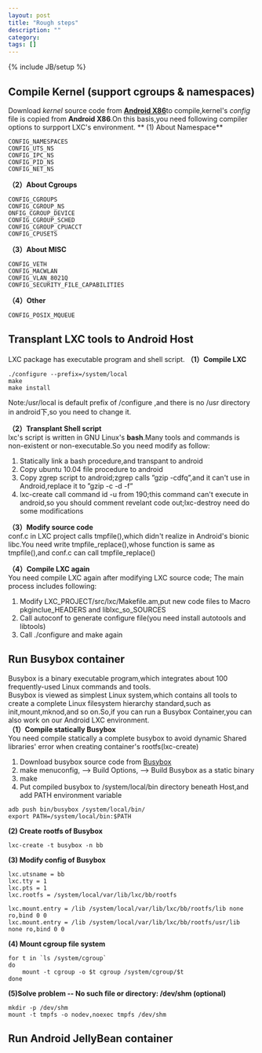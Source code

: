 ```yaml
---
layout: post
title: "Rough steps"
description: ""
category: 
tags: []
---
```

{% include JB/setup %}

## Compile Kernel (support cgroups & namespaces)

Download *kernel* source code from [**Android X86**](http://git.android-x86.org)to compile,kernel's *config* file is copied from **Android X86**.On this basis,you need following compiler options to surpport LXC's environment.
** (1) About Namespace**  

	CONFIG_NAMESPACES  
	CONFIG_UTS_NS  
	CONFIG_IPC_NS  
	CONFIG_PID_NS  
	CONFIG_NET_NS  

**（2）About Cgroups**
  
	CONFIG_CGROUPS  
	CONFIG_CGROUP_NS  
	ONFIG_CGROUP_DEVICE  
	CONFIG_CGROUP_SCHED  
	CONFIG_CGROUP_CPUACCT  
	CONFIG_CPUSETS  

**（3）About MISC**
  
	CONFIG_VETH  
	CONFIG_MACWLAN  
	CONFIG_VLAN_8021Q  
	CONFIG_SECURITY_FILE_CAPABILITIES  

**（4）Other**
  
	CONFIG_POSIX_MQUEUE
    
## Transplant LXC tools to Android Host
LXC package has executable program and shell script.
**（1）Compile LXC**  

	./configure --prefix=/system/local	
	make
	make install

Note:/usr/local is default prefix of /configure ,and there is no /usr directory in android下,so you need to change it.
  
**（2）Transplant Shell script**  
lxc's script is written in GNU Linux's **bash**.Many tools and commands is non-existent or non-executable.So you need modify as follow:  
1. Statically link a bash procedure,and transpant to android  
2. Copy ubuntu 10.04 file procedure to android  
3. Copy zgrep script to android;zgrep calls ”gzip -cdfq”,and it can't use in Android,replace it to ”gzip -c -d -f”  
4. lxc-create call command id -u from 190;this command can't execute in android,so you should comment revelant code out;lxc-destroy need do some modifications  

**（3）Modify source code**  
conf.c in LXC project calls tmpfile(),which didn't realize in Android's bionic libc.You need write tmpfile_replace(),whose function is same as tmpfile(),and conf.c can call tmpfile_replace()

**（4）Compile LXC again**  
You need compile LXC again after modifying LXC source code; The main process includes following:   
1. Modify LXC_PROJECT/src/lxc/Makefile.am,put new code files to Macro pkginclue\_HEADERS and liblxc\_so\_SOURCES  
2. Call autoconf to generate configure file(you need install autotools and libtools)  
3. Call ./configure and make again

## Run Busybox container
Busybox is a binary executable program,which integrates about 100 frequently-used Linux commands and tools.  
Busybox is viewed as simplest Linux system,which contains all tools to create a complete Linux filesystem hierarchy standard,such as init,mount,mknod,and so on.So,if you can run a Busybox Container,you can also work on our Android LXC environment.  
**（1）Compile statically Busybox**  
You need compile statically a complete busybox to avoid dynamic Shared libraries' error when creating container's rootfs(lxc-create)
1. Download busybox source code from [Busybox](http://www.busybox.net)
2. make menuconfig, --> Build Options, --> Build Busybox as a static binary  
3. make  
4. Put compiled busybox to /system/local/bin directory beneath Host,and add PATH environment variable  

```
adb push bin/busybox /system/local/bin/
export PATH=/system/local/bin:$PATH
```  
**(2) Create rootfs of Busybox**

	lxc-create -t busybox -n bb

**(3) Modify config of Busybox**

	lxc.utsname = bb
	lxc.tty = 1
	lxc.pts = 1
	lxc.rootfs = /system/local/var/lib/lxc/bb/rootfs  
	
	lxc.mount.entry = /lib /system/local/var/lib/lxc/bb/rootfs/lib none ro,bind 0 0
	lxc.mount.entry = /lib /system/local/var/lib/lxc/bb/rootfs/usr/lib none ro,bind 0 0

**(4) Mount cgroup file system**

	for t in `ls /system/cgroup`
	do
		mount -t cgroup -o $t cgroup /system/cgroup/$t
	done

**(5)Solve problem -- No such file or directory: /dev/shm (optional)**

	mkdir -p /dev/shm
	mount -t tmpfs -o nodev,noexec tmpfs /dev/shm


## Run Android JellyBean container
